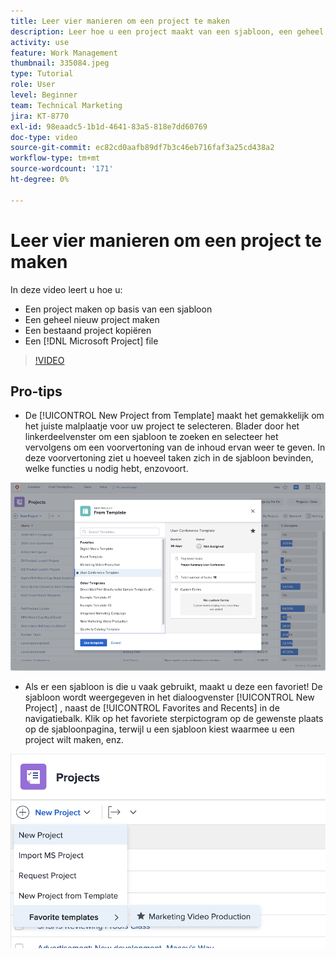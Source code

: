 ```yaml
---
title: Leer vier manieren om een project te maken
description: Leer hoe u een project maakt van een sjabloon, een geheel nieuw project maakt, een bestaand project kopieert of een [!DNL Microsoft Project] bestand.
activity: use
feature: Work Management
thumbnail: 335084.jpeg
type: Tutorial
role: User
level: Beginner
team: Technical Marketing
jira: KT-8770
exl-id: 98eaadc5-1b1d-4641-83a5-818e7dd60769
doc-type: video
source-git-commit: ec82cd0aafb89df7b3c46eb716faf3a25cd438a2
workflow-type: tm+mt
source-wordcount: '171'
ht-degree: 0%

---
```


# Leer vier manieren om een project te maken

In deze video leert u hoe u:

* Een project maken op basis van een sjabloon
* Een geheel nieuw project maken
* Een bestaand project kopiëren
* Een [!DNL Microsoft Project] file

>[!VIDEO](https://video.tv.adobe.com/v/335084/?quality=12&learn=on)

## Pro-tips

* De [!UICONTROL New Project from Template] maakt het gemakkelijk om het juiste malplaatje voor uw project te selecteren. Blader door het linkerdeelvenster om een sjabloon te zoeken en selecteer het vervolgens om een voorvertoning van de inhoud ervan weer te geven. In deze voorvertoning ziet u hoeveel taken zich in de sjabloon bevinden, welke functies u nodig hebt, enzovoort.

![[!UICONTROL New Project from Template] venster](assets/planner-fund-new-project-from-template-window.png)

* Als er een sjabloon is die u vaak gebruikt, maakt u deze een favoriet! De sjabloon wordt weergegeven in het dialoogvenster [!UICONTROL New Project] , naast de [!UICONTROL Favorites and Recents] in de navigatiebalk. Klik op het favoriete sterpictogram op de gewenste plaats op de sjabloonpagina, terwijl u een sjabloon kiest waarmee u een project wilt maken, enz.

![[!UICONTROL Favorite templates] lijst onder [!UICONTROL New Project] knop](assets/planner-fund-template-favorites.png)

<!---
learn more:
create a project using a template
create a project
copy a project
import a project from Microsoft Project
--->
